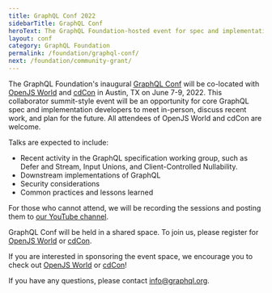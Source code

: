 ```yaml
---
title: GraphQL Conf 2022
sidebarTitle: GraphQL Conf
heroText: The GraphQL Foundation-hosted event for spec and implementation contributors!
layout: conf
category: GraphQL Foundation
permalink: /foundation/graphql-conf/
next: /foundation/community-grant/
---
```


The GraphQL Foundation's inaugural [GraphQL Conf](https://conf.graphql.org) will be co-located with [OpenJS World](https://events.linuxfoundation.org/openjs-world/) and [cdCon](https://events.linuxfoundation.org/cdcon/) in Austin, TX on June 7-9, 2022. This collaborator summit-style event will be an opportunity for core GraphQL spec and implementation developers to meet in-person, discuss recent work, and plan for the future. All attendees of OpenJS World and cdCon are welcome.

Talks are expected to include:

* Recent activity in the GraphQL specification working group, such as Defer and Stream, Input Unions, and Client-Controlled Nullability.
* Downstream implementations of GraphQL
* Security considerations
* Common practices and lessons learned

For those who cannot attend, we will be recording the sessions and posting them to [our YouTube channel](https://youtube.graphql.org).

GraphQL Conf will be held in a shared space. To join us, please register for [OpenJS World](https://events.linuxfoundation.org/openjs-world/) or [cdCon](https://events.linuxfoundation.org/cdcon/).

If you are interested in sponsoring the event space, we encourage you to check out [OpenJS World](https://events.linuxfoundation.org/openjs-world/) or [cdCon](https://events.linuxfoundation.org/cdcon/)!

If you have any questions, please contact [info@graphql.org](mailto:info@graphql.org).

